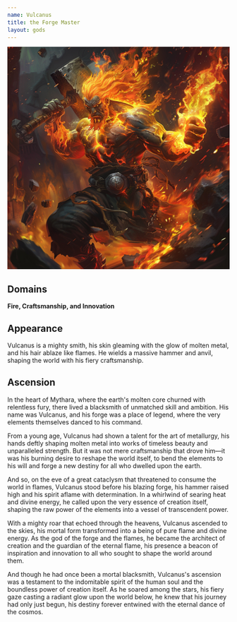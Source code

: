 ```yaml
---
name: Vulcanus
title: the Forge Master
layout: gods
---
```


![Vulcanus, the Forge Master](../images/narwhalofwar_Vulcanus_the_Forge_Master_is_a_mighty_smith_his_sk_32dd9abf-ca89-4e31-a104-9f55dc352260.png)
## Domains
**Fire, Craftsmanship, and Innovation**

## Appearance 

Vulcanus is a mighty smith, his skin gleaming with the glow of molten metal, and his hair ablaze like flames. He wields a massive hammer and anvil, shaping the world with his fiery craftsmanship.

## Ascension

In the heart of Mythara, where the earth's molten core churned with relentless fury, there lived a blacksmith of unmatched skill and ambition. His name was Vulcanus, and his forge was a place of legend, where the very elements themselves danced to his command.

From a young age, Vulcanus had shown a talent for the art of metallurgy, his hands deftly shaping molten metal into works of timeless beauty and unparalleled strength. But it was not mere craftsmanship that drove him—it was his burning desire to reshape the world itself, to bend the elements to his will and forge a new destiny for all who dwelled upon the earth.

And so, on the eve of a great cataclysm that threatened to consume the world in flames, Vulcanus stood before his blazing forge, his hammer raised high and his spirit aflame with determination. In a whirlwind of searing heat and divine energy, he called upon the very essence of creation itself, shaping the raw power of the elements into a vessel of transcendent power.

With a mighty roar that echoed through the heavens, Vulcanus ascended to the skies, his mortal form transformed into a being of pure flame and divine energy. As the god of the forge and the flames, he became the architect of creation and the guardian of the eternal flame, his presence a beacon of inspiration and innovation to all who sought to shape the world around them.

And though he had once been a mortal blacksmith, Vulcanus's ascension was a testament to the indomitable spirit of the human soul and the boundless power of creation itself. As he soared among the stars, his fiery gaze casting a radiant glow upon the world below, he knew that his journey had only just begun, his destiny forever entwined with the eternal dance of the cosmos.
